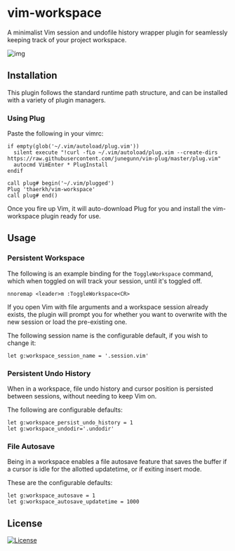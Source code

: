 vim-workspace
=========
A minimalist Vim session and undofile history wrapper plugin for seamlessly keeping track of your project workspace.

![img](https://raw.githubusercontent.com/thaerkh/vim-workspace/master/wiki/screenshots/demo.gif)

## Installation
This plugin follows the standard runtime path structure, and can be installed with a variety of plugin managers.
### Using Plug
Paste the following in your vimrc:
```
if empty(glob('~/.vim/autoload/plug.vim'))
  silent execute "!curl -fLo ~/.vim/autoload/plug.vim --create-dirs https://raw.githubusercontent.com/junegunn/vim-plug/master/plug.vim"
  autocmd VimEnter * PlugInstall
endif

call plug# begin('~/.vim/plugged')
Plug 'thaerkh/vim-workspace'
call plug# end()
```
Once you fire up Vim, it will auto-download Plug for you and install the vim-workspace plugin ready for use.
## Usage
### Persistent Workspace
The following is an example binding for the `ToggleWorkspace` command, which when toggled on will track your session, until it's toggled off.
```
nnoremap <leader>m :ToggleWorkspace<CR>
```
If you open Vim with file arguments and a workspace session already exists, the plugin will prompt you for whether you want to overwrite with the new session or load the pre-existing one.

The following session name is the configurable default, if you wish to change it:
```
let g:workspace_session_name = '.session.vim'
```
### Persistent Undo History

When in a workspace, file undo history and cursor position is persisted between sessions, without needing to keep Vim on.

The following are configurable defaults:
```
let g:workspace_persist_undo_history = 1
let g:workspace_undodir='.undodir'
```
### File Autosave
Being in a workspace enables a file autosave feature that saves the buffer if a cursor is idle for the allotted updatetime, or if exiting insert mode.

These are the configurable defaults:
```
let g:workspace_autosave = 1
let g:workspace_autosave_updatetime = 1000
```

## License
[![License](https://img.shields.io/badge/License-Apache%202.0-blue.svg)](https://opensource.org/licenses/Apache-2.0)

